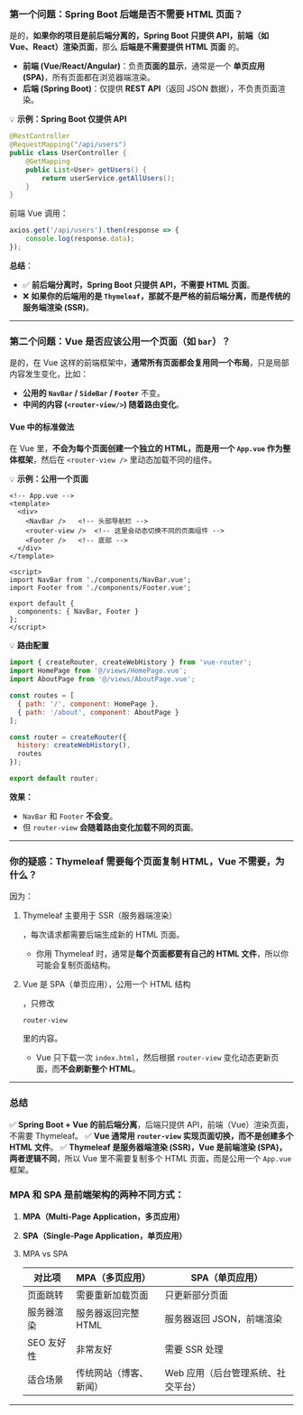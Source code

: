 ### **第一个问题：Spring Boot 后端是否不需要 HTML 页面？**

是的，**如果你的项目是前后端分离的，Spring Boot 只提供 API，前端（如 Vue、React）渲染页面**，那么 **后端是不需要提供 HTML 页面** 的。

- **前端 (Vue/React/Angular)**：负责**页面的显示**，通常是一个 **单页应用 (SPA)**，所有页面都在浏览器端渲染。
- **后端 (Spring Boot)**：仅提供 **REST API**（返回 JSON 数据），不负责页面渲染。

💡 **示例：Spring Boot 仅提供 API**

```java
@RestController
@RequestMapping("/api/users")
public class UserController {
    @GetMapping
    public List<User> getUsers() {
        return userService.getAllUsers();
    }
}
```

前端 Vue 调用：

```javascript
axios.get('/api/users').then(response => {
    console.log(response.data);
});
```

**总结**：

- ✅ **前后端分离时，Spring Boot 只提供 API，不需要 HTML 页面**。
- ❌ **如果你的后端用的是 `Thymeleaf`，那就不是严格的前后端分离，而是传统的服务端渲染 (SSR)**。

------

### **第二个问题：Vue 是否应该公用一个页面（如 `bar`）？**

是的，在 Vue 这样的前端框架中，**通常所有页面都会复用同一个布局**，只是局部内容发生变化，比如：

- **公用的 `NavBar` / `SideBar` / `Footer`** 不变。
- **中间的内容 (`<router-view/>`) 随着路由变化**。

#### **Vue 中的标准做法**

在 Vue 里，**不会为每个页面创建一个独立的 HTML，而是用一个 `App.vue` 作为整体框架**，然后在 `<router-view />` 里动态加载不同的组件。

💡 **示例：公用一个页面**

```vue
<!-- App.vue -->
<template>
  <div>
    <NavBar />   <!-- 头部导航栏 -->
    <router-view />  <!-- 这里会动态切换不同的页面组件 -->
    <Footer />   <!-- 底部 -->
  </div>
</template>

<script>
import NavBar from './components/NavBar.vue';
import Footer from './components/Footer.vue';

export default {
  components: { NavBar, Footer }
};
</script>
```

💡 **路由配置**

```javascript
import { createRouter, createWebHistory } from 'vue-router';
import HomePage from '@/views/HomePage.vue';
import AboutPage from '@/views/AboutPage.vue';

const routes = [
  { path: '/', component: HomePage },
  { path: '/about', component: AboutPage }
];

const router = createRouter({
  history: createWebHistory(),
  routes
});

export default router;
```

**效果：**

- `NavBar` 和 `Footer` **不会变**。
- 但 `router-view` **会随着路由变化加载不同的页面**。

------

### **你的疑惑：Thymeleaf 需要每个页面复制 HTML，Vue 不需要，为什么？**

因为：

1. Thymeleaf 主要用于 SSR（服务器端渲染）

   ，每次请求都需要后端生成新的 HTML 页面。

   - 你用 Thymeleaf 时，通常是**每个页面都要有自己的 HTML 文件**，所以你可能会复制页面结构。

2. Vue 是 SPA（单页应用），公用一个 HTML 结构

   ，只修改 

   ```
   router-view
   ```

    里的内容。

   - Vue 只下载一次 `index.html`，然后根据 `router-view` 变化动态更新页面，而**不会刷新整个 HTML**。

------

### **总结**

✅ **Spring Boot + Vue 的前后端分离**，后端只提供 API，前端（Vue）渲染页面，不需要 Thymeleaf。
 ✅ **Vue 通常用 `router-view` 实现页面切换，而不是创建多个 HTML 文件**。
 ✅ **Thymeleaf 是服务器端渲染 (SSR)，Vue 是前端渲染 (SPA)，两者逻辑不同**，所以 Vue 里不需要复制多个 HTML 页面，而是公用一个 `App.vue` 框架。

### **MPA** 和 **SPA** 是前端架构的两种不同方式：

1. **MPA（Multi-Page Application，多页应用）**

2. **SPA（Single-Page Application，单页应用）**

3. MPA vs SPA

   | 对比项     | MPA（多页应用）        | SPA（单页应用）                    |
   | ---------- | :--------------------- | ---------------------------------- |
   | 页面跳转   | 需要重新加载页面       | 只更新部分页面                     |
   | 服务器渲染 | 服务器返回完整 HTML    | 服务器返回 JSON，前端渲染          |
   | SEO 友好性 | 非常友好               | 需要 SSR 处理                      |
   | 适合场景   | 传统网站（博客、新闻） | Web 应用（后台管理系统、社交平台） |

------

